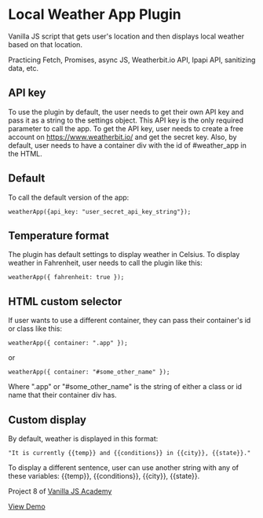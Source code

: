 # Local Weather App Plugin

Vanilla JS script that gets user's location and then displays local weather based on that location. 

Practicing Fetch, Promises, async JS, Weatherbit.io API, Ipapi API, sanitizing data, etc.

## API key
To use the plugin by default, the user needs to get their own API key and pass it as a string to the settings object.  This API key is the only required parameter to call the app.  To get the API key, user needs to create a free account on https://www.weatherbit.io/ and get the secret key.  Also, by default, user needs to have a container div with the id of #weather_app in the HTML.  

## Default
To call the default version of the app:
```
weatherApp({api_key: "user_secret_api_key_string"});
```

## Temperature format
The plugin has default settings to display weather in Celsius. To display weather in Fahrenheit, user needs to call the plugin like this:
```
weatherApp({ fahrenheit: true });
```
## HTML custom selector
If user wants to use a different container, they can pass their container's id or class like this:
```
weatherApp({ container: ".app" });
```
or 
```
weatherApp({ container: "#some_other_name" });
```
Where ".app" or "#some_other_name" is the string of either a class or id name that their container div has.  

## Custom display
By default, weather is displayed in this format:
```
"It is currently {{temp}} and {{conditions}} in {{city}}, {{state}}."
```
To display a different sentence, user can use another string with any of these variables: {{temp}}, {{conditions}}, {{city}}, {{state}}.  


Project 8 of [Vanilla JS Academy](https://vanillajsacademy.com/)

[View Demo](https://mashablair.github.io/weather-app/)

